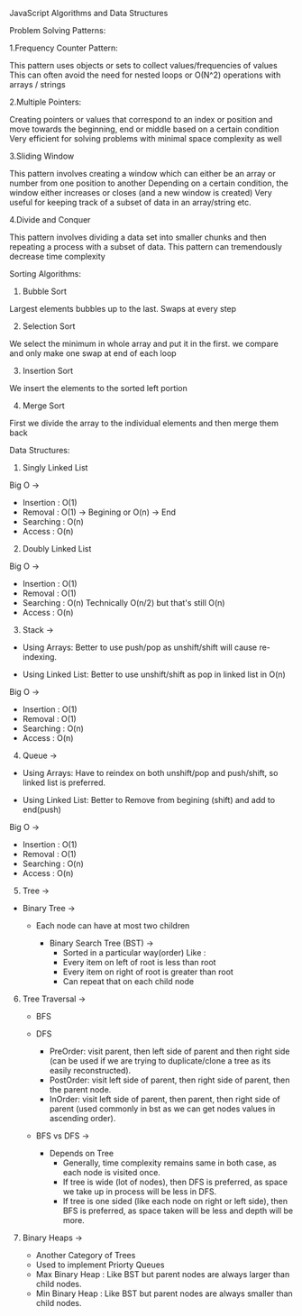 JavaScript Algorithms and Data Structures

Problem Solving Patterns:

1.Frequency Counter Pattern:

This pattern uses objects or sets to collect values/frequencies of values
This can often avoid the need for nested loops or O(N^2) operations with arrays / strings

2.Multiple Pointers:

Creating pointers or values that correspond to an index or position and move towards the beginning, end or middle based on a certain condition
Very efficient for solving problems with minimal space complexity as well

3.Sliding Window

This pattern involves creating a window which can either be an array or number from one position to another
Depending on a certain condition, the window either increases or closes (and a new window is created)
Very useful for keeping track of a subset of data in an array/string etc.

4.Divide and Conquer

This pattern involves dividing a data set into smaller chunks and then repeating a process with a subset of data.
This pattern can tremendously decrease time complexity

Sorting Algorithms:

1. Bubble Sort

Largest elements bubbles up to the last.
Swaps at every step

2. Selection Sort

We select the minimum in whole array and put it in the first.
we compare and only make one swap at end of each loop

3. Insertion Sort

We insert the elements to the sorted left portion

4. Merge Sort

First we divide the array to the individual elements and then merge them back

Data Structures:

1. Singly Linked List

Big O ->

- Insertion : O(1)
- Removal : O(1) -> Begining or O(n) -> End
- Searching : O(n)
- Access : O(n)

2. Doubly Linked List

Big O ->

- Insertion : O(1)
- Removal : O(1)
- Searching : O(n) Technically O(n/2) but that's still O(n)
- Access : O(n)

3. Stack ->

- Using Arrays: Better to use push/pop as unshift/shift will cause re-indexing.

- Using Linked List: Better to use unshift/shift as pop in linked list in O(n)

Big O ->

- Insertion : O(1)
- Removal : O(1)
- Searching : O(n)
- Access : O(n)

4. Queue ->

- Using Arrays: Have to reindex on both unshift/pop and push/shift, so linked list is preferred.

- Using Linked List: Better to Remove from begining (shift) and add to end(push)

Big O ->

- Insertion : O(1)
- Removal : O(1)
- Searching : O(n)
- Access : O(n)


5. Tree ->

- Binary Tree ->
    - Each node can have at most two children

        - Binary Search Tree (BST) ->
            - Sorted in a particular way(order)
            Like :
            - Every item on left of root is less than root
            - Every item on right of root is greater than root
            - Can repeat that on each child node


6. Tree Traversal ->

    - BFS
    - DFS
        - PreOrder: visit parent, then left side of parent and then right side (can be used if we are trying to duplicate/clone a tree as its easily reconstructed).
        - PostOrder: visit left side of parent, then right side of parent, then the parent node.
        - InOrder: visit left side of parent, then parent, then right side of parent (used commonly in bst as we can get nodes values in ascending order).

    - BFS vs DFS ->
        - Depends on Tree
            - Generally, time complexity remains same in both case, as each node is visited once.
            - If tree is wide (lot of nodes), then DFS is preferred, as space we take up in process will be less in DFS.
            - If tree is one sided (like each node on right or left side), then BFS is preferred, as space taken will be less and depth will be more.


7. Binary Heaps ->

    - Another Category of Trees
    - Used to implement Priorty Queues
    - Max Binary Heap : Like BST but parent nodes are always larger than child nodes.
    - Min Binary Heap : Like BST but parent nodes are always smaller than child nodes.